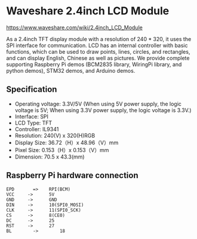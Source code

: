 # Waveshare 2.4inch LCD Module

https://www.waveshare.com/wiki/2.4inch_LCD_Module

As a 2.4inch TFT display module with a resolution of 240 * 320, it uses the SPI interface for communication. LCD has an internal controller with basic functions, which can be used to draw points, lines, circles, and rectangles, and can display English, Chinese as well as pictures.
We provide complete supporting Raspberry Pi demos (BCM2835 library, WiringPi library, and python demos), STM32 demos, and Arduino demos.

## Specification
* Operating voltage: 3.3V/5V (When using 5V power supply, the logic voltage is 5V; When using 3.3V power supply, the logic voltage is 3.3V.)
* Interface: SPI
* LCD Type: TFT
* Controller: IL9341
* Resolution: 240(V) x 320(H)RGB
* Display Size: 36.72（H）x 48.96（V）mm
* Pixel Size: 0.153（H）x 0.153（V）mm
* Dimension: 70.5 x 43.3(mm)

## Raspberry Pi hardware connection

```
EPD  	  =>	RPI(BCM)
VCC    	->    	5V
GND    	->    	GND
DIN    	->    	10(SPI0_MOSI)
CLK    	->    	11(SPI0_SCK)
CS     	->    	8(CE0)
DC     	->    	25
RST    	->    	27
BL  	  ->    	18
```
